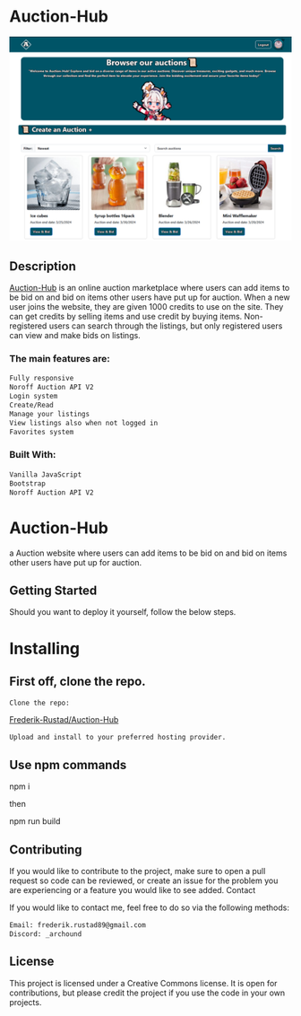 # Auction-Hub

![image](assets/img/head1.PNG)

## Description

[Auction-Hub](https://frederik-rustad.github.io/Auction-Hub/index.html) is an online auction marketplace where users can add items to be bid on and bid on items other users have put up for auction. When a new user joins the website, they are given 1000 credits to use on the site. They can get credits by selling items and use credit by buying items. Non-registered users can search through the listings, but only registered users can view and make bids on listings.

### The main features are:

    Fully responsive
    Noroff Auction API V2
    Login system
    Create/Read
    Manage your listings
    View listings also when not logged in
    Favorites system

### Built With:

    Vanilla JavaScript
    Bootstrap
    Noroff Auction API V2
    


# Auction-Hub
a Auction website where users can add items to be bid on and bid on items other users have put up for auction.

## Getting Started

Should you want to deploy it yourself, follow the below steps.

# Installing

## First off, clone the repo.

    Clone the repo:

[Frederik-Rustad/Auction-Hub](https://github.com/Frederik-Rustad/Auction-Hub.git)

    Upload and install to your preferred hosting provider.


## Use npm commands

npm i

then

npm run build

## Contributing

If you would like to contribute to the project, make sure to open a pull request so code can be reviewed, or create an issue for the problem you are experiencing or a feature you would like to see added.
Contact

If you would like to contact me, feel free to do so via the following methods:
```
Email: frederik.rustad89@gmail.com
Discord: _archound
```
## License
This project is licensed under a Creative Commons license. It is open for contributions, but please credit the project if you use the code in your own projects.